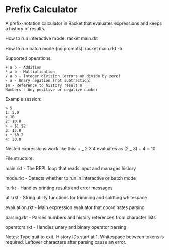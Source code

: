 # Prefix Calculator

A prefix-notation calculator in Racket that evaluates expressions and keeps a history of results.

How to run interactive mode:
racket main.rkt

How to run batch mode (no prompts):
racket main.rkt -b

Supported operations:

```
+ a b - Addition
* a b - Multiplication
/ a b - Integer division (errors on divide by zero)
- a - Unary negation (not subtraction)
$n - Reference to history result n
Numbers - Any positive or negative number
```

Example session:

```
> 5
1: 5.0
> 10
2: 10.0
> + $1 $2
3: 15.0
> * $3 2
4: 30.0
```

Nested expressions work like this: + _ 2 3 4 evaluates as (2 _ 3) + 4 = 10

File structure:

main.rkt - The REPL loop that reads input and manages history

mode.rkt - Detects whether to run in interactive or batch mode

io.rkt - Handles printing results and error messages

util.rkt - String utility functions for trimming and splitting whitespace

evaluation.rkt - Main expression evaluator that coordinates parsing

parsing.rkt - Parses numbers and history references from character lists

operators.rkt - Handles unary and binary operator parsing

Notes:
Type quit to exit. History IDs start at 1. Whitespace between tokens is required. Leftover characters after parsing cause an error.
